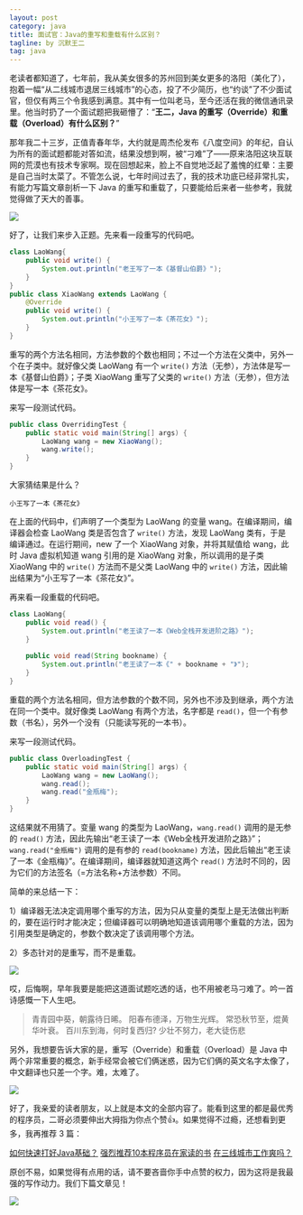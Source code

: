 ```yaml
---
layout: post
category: java
title: 面试官：Java的重写和重载有什么区别？
tagline: by 沉默王二
tag: java
---
```


老读者都知道了，七年前，我从美女很多的苏州回到美女更多的洛阳（美化了），抱着一幅“从二线城市退居三线城市”的心态，投了不少简历，也“约谈”了不少面试官，但仅有两三个令我感到满意。其中有一位叫老马，至今还活在我的微信通讯录里。他当时扔了一个面试题把我砸懵了：“**王二，Java 的重写（Override）和重载（Overload）有什么区别？**”

<!--more-->





那年我二十三岁，正值青春年华，大约就是周杰伦发布《八度空间》的年纪，自认为所有的面试题都能对答如流，结果没想到啊，被“刁难”了——原来洛阳这块互联网的荒漠也有技术专家啊。现在回想起来，脸上不自觉地泛起了羞愧的红晕：主要是自己当时太菜了。不管怎么说，七年时间过去了，我的技术功底已经非常扎实，有能力写篇文章剖析一下 Java 的重写和重载了，只要能给后来者一些参考，我就觉得做了天大的善事。

![](http://www.itwanger.com/assets/images/2020/02/java-override-overload-01.png)

好了，让我们来步入正题。先来看一段重写的代码吧。

```java
class LaoWang{
    public void write() {
        System.out.println("老王写了一本《基督山伯爵》");
    }
}
public class XiaoWang extends LaoWang {
    @Override
    public void write() {
        System.out.println("小王写了一本《茶花女》");
    }
}
```

重写的两个方法名相同，方法参数的个数也相同；不过一个方法在父类中，另外一个在子类中。就好像父类 LaoWang 有一个 `write()` 方法（无参），方法体是写一本《基督山伯爵》；子类 XiaoWang 重写了父类的 `write()` 方法（无参），但方法体是写一本《茶花女》。

来写一段测试代码。

```java
public class OverridingTest {
    public static void main(String[] args) {
        LaoWang wang = new XiaoWang();
        wang.write();
    }
}
```

大家猜结果是什么？

```
小王写了一本《茶花女》
```

在上面的代码中，们声明了一个类型为 LaoWang 的变量 wang。在编译期间，编译器会检查 LaoWang 类是否包含了 `write()` 方法，发现 LaoWang 类有，于是编译通过。在运行期间，new 了一个 XiaoWang 对象，并将其赋值给 wang，此时 Java 虚拟机知道 wang 引用的是 XiaoWang 对象，所以调用的是子类 XiaoWang 中的 `write()` 方法而不是父类 LaoWang  中的 `write()` 方法，因此输出结果为“小王写了一本《茶花女》”。


再来看一段重载的代码吧。

```java
class LaoWang{
    public void read() {
        System.out.println("老王读了一本《Web全栈开发进阶之路》");
    }
    
    public void read(String bookname) {
        System.out.println("老王读了一本《" + bookname + "》");
    }
}
```

重载的两个方法名相同，但方法参数的个数不同，另外也不涉及到继承，两个方法在同一个类中。就好像类 LaoWang 有两个方法，名字都是 `read()`，但一个有参数（书名），另外一个没有（只能读写死的一本书）。

来写一段测试代码。

```java
public class OverloadingTest {
    public static void main(String[] args) {
        LaoWang wang = new LaoWang();
        wang.read();
        wang.read("金瓶梅");
    }
}
```

这结果就不用猜了。变量 wang 的类型为 LaoWang，`wang.read()` 调用的是无参的 `read()` 方法，因此先输出“老王读了一本《Web全栈开发进阶之路》”；`wang.read("金瓶梅")` 调用的是有参的 `read(bookname)` 方法，因此后输出“老王读了一本《金瓶梅》”。在编译期间，编译器就知道这两个 `read()` 方法时不同的，因为它们的方法签名（=方法名称+方法参数）不同。

简单的来总结一下：

1）编译器无法决定调用哪个重写的方法，因为只从变量的类型上是无法做出判断的，要在运行时才能决定；但编译器可以明确地知道该调用哪个重载的方法，因为引用类型是确定的，参数个数决定了该调用哪个方法。

2）多态针对的是重写，而不是重载。


![](http://www.itwanger.com/assets/images/2020/02/java-override-overload-02.png)

哎，后悔啊，早年我要是能把这道面试题吃透的话，也不用被老马刁难了。吟一首诗感慨一下人生吧。

>青青园中葵，朝露待日晞。
阳春布德泽，万物生光辉。
常恐秋节至，焜黄华叶衰。
百川东到海，何时复西归?
少壮不努力，老大徒伤悲


另外，我想要告诉大家的是，重写（Override）和重载（Overload）是 Java 中两个非常重要的概念，新手经常会被它们俩迷惑，因为它们俩的英文名字太像了，中文翻译也只差一个字。难，太难了。

![](http://www.itwanger.com/assets/images/2020/02/java-override-overload-03.png)



好了，我亲爱的读者朋友，以上就是本文的全部内容了。能看到这里的都是最优秀的程序员，二哥必须要伸出大拇指为你点个赞👍。如果觉得不过瘾，还想看到更多，我再推荐 3 篇：

[如何快速打好Java基础？](https://mp.weixin.qq.com/s/2_JvGgcyVwPpJ_eoAsnHVQ)
[强烈推荐10本程序员在家读的书](https://mp.weixin.qq.com/s/8H_0d63lPKed22et0yv_3w)
[在三线城市工作爽吗？](https://mp.weixin.qq.com/s/fSK1jBndow9zKvVDsq4qRA)

原创不易，如果觉得有点用的话，请不要吝啬你手中点赞的权力，因为这将是我最强的写作动力。我们下篇文章见！

![](http://www.itwanger.com/assets/images/cmower_5.png)